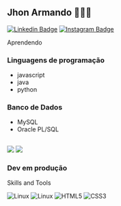 ## Jhon Armando 🧑🏻‍💻 

[![Linkedin Badge](https://img.shields.io/badge/-Jhon%20Armando-blue?style=flat-square&logo=Linkedin&logoColor=white&link=https://www.linkedin.com/in/jhon-mercedes/)](https://www.linkedin.com/in/jhon-mercedes/) 
[![Instagram Badge](https://img.shields.io/badge/-Jhon%20Armando-red?style=flat-square&logo=Instagram&logoColor=white&link=https://www.instagram.com/j.mercedes93/)](https://www.instagram.com/j.mercedes93/) 

Aprendendo 

### Linguagens de programação 
  - javascript
  - java
  - python
### Banco de Dados
  - MySQL
  - Oracle PL/SQL

## 
<div>

<img src="https://github-readme-stats.vercel.app/api/top-langs/?username=JhonMercedes&langs_count=3&theme=radical)](https://github.com/anuraghazra/github-readme-stats" />
<img src="https://github-readme-stats.vercel.app/api?username=JhonMercedes&show_icons=true&theme=radical" />

</div>


### Dev em produção

Skills and Tools
<p>
<img src="https://icongr.am/devicon/linux-original.svg?size=40&color=currentColor" alt="Linux"/> 
<img src="https://icongr.am/devicon/visualstudio-plain.svg?size=40&color=currentColor" alt="Linux"/>
<img src="https://icongr.am/devicon/html5-plain.svg?size=40&color=currentColor" alt="HTML5"/> 
<img src="https://icongr.am/devicon/css3-original-wordmark.svg?size=40&color=currentColor" alt="CSS3"/> 
</p>







